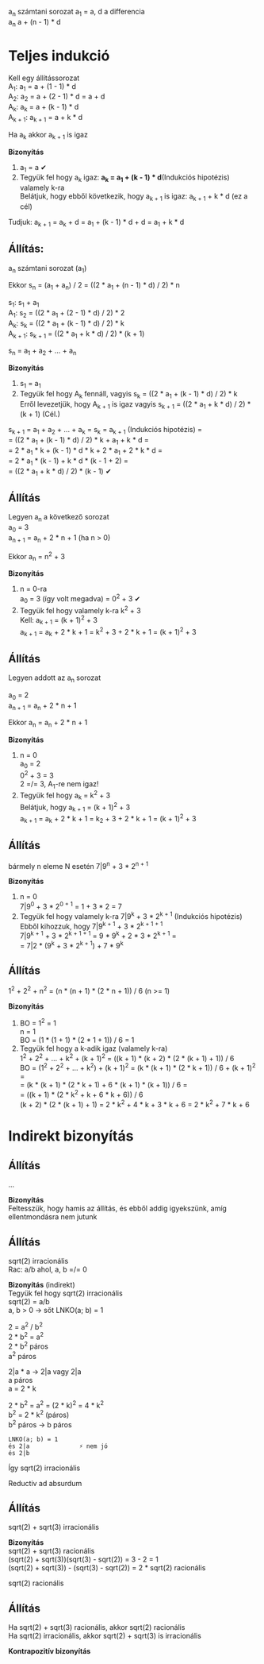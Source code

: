 a<sub>n</sub> számtani sorozat a<sub>1</sub> = a, d a differencia  
a<sub>n</sub> a + (n - 1) * d

# Teljes indukció
Kell egy állítássorozat  
A<sub>1</sub>: a<sub>1</sub> = a + (1 - 1) * d  
A<sub>2</sub>: a<sub>2</sub> = a + (2 - 1) * d = a + d  
A<sub>k</sub>: a<sub>k</sub> = a + (k - 1) * d  
A<sub>k + 1</sub>: a<sub>k + 1</sub> = a + k * d  

Ha a<sub>k</sub> akkor a<sub>k + 1</sub> is igaz

**Bizonyítás**  
1. a<sub>1</sub> = a ✔
2. Tegyük fel hogy a<sub>k</sub> igaz: **a<sub>k</sub> = a<sub>1</sub> + (k - 1) * d**(Indukciós hipotézis) valamely k-ra  
Belátjuk, hogy ebből következik, hogy a<sub>k + 1</sub> is igaz: a<sub>k + 1</sub> + k * d (ez a cél)

Tudjuk:
a<sub>k + 1</sub> = a<sub>k</sub> + d = a<sub>1</sub> + (k - 1) * d + d = a<sub>1</sub> + k * d

## Állítás:
a<sub>n</sub> számtani sorozat (a<sub>1</sub>)

Ekkor s<sub>n</sub> = (a<sub>1</sub> + a<sub>n</sub>) / 2 = ((2 * a<sub>1</sub> + (n - 1) * d) / 2) * n

s<sub>1</sub>: s<sub>1</sub> + a<sub>1</sub>  
A<sub>1</sub>: s<sub>2</sub> = ((2 * a<sub>1</sub> + (2 - 1) * d) / 2) * 2  
A<sub>k</sub>: s<sub>k</sub> = ((2 * a<sub>1</sub> + (k - 1) * d) / 2) * k  
A<sub>k + 1</sub>: s<sub>k + 1</sub> = ((2 * a<sub>1</sub> + k * d) / 2) * (k + 1)

s<sub>n</sub> = a<sub>1</sub> + a<sub>2</sub> + ... + a<sub>n</sub>

**Bizonyítás**  
1. s<sub>1</sub> = a<sub>1</sub>
2. Tegyük fel hogy A<sub>k</sub> fennáll, vagyis s<sub>k</sub> = ((2 * a<sub>1</sub> + (k - 1) * d) / 2) * k  
Erről levezetjük, hogy A<sub>k + 1</sub> is igaz vagyis s<sub>k + 1</sub> = ((2 * a<sub>1</sub> + k * d) / 2) * (k + 1) (Cél.)

s<sub>k + 1</sub>  = a<sub>1</sub> + a<sub>2</sub> + ... + a<sub>k</sub> = s<sub>k</sub> = a<sub>k + 1</sub> (Indukciós hipotézis) =  
= ((2 * a<sub>1</sub> + (k - 1) * d) / 2) * k + a<sub>1</sub> + k * d =  
= 2 * a<sub>1</sub> * k + (k - 1) * d * k + 2 * a<sub>1</sub> + 2 * k * d =  
= 2 * a<sub>1</sub> * (k - 1) + k * d * (k - 1 + 2) =  
= ((2 * a<sub>1</sub> + k * d) / 2) * (k - 1) ✔

## Állítás
Legyen a<sub>n</sub> a következő sorozat  
a<sub>0</sub> = 3  
a<sub>n + 1</sub> = a<sub>n</sub> + 2 * n + 1 (ha n > 0)

Ekkor a<sub>n</sub> = n<sup>2</sup> + 3

**Bizonyítás**  
1. n = 0-ra  
a<sub>0</sub> = 3 (így volt megadva) = 0<sup>2</sup> + 3 ✔
2. Tegyük fel hogy valamely k-ra k<sup>2</sup> + 3  
Kell: a<sub>k + 1</sub> = (k + 1)<sup>2</sup> + 3  
a<sub>k + 1</sub> = a<sub>k</sub> + 2 * k + 1 = k<sup>2</sup> + 3 + 2 * k + 1 = (k + 1)<sup>2</sup> + 3

## Állítás
Legyen addott az a<sub>n</sub> sorozat

a<sub>0</sub> = 2  
a<sub>n + 1</sub> = a<sub>n</sub> + 2 * n + 1

Ekkor a<sub>n</sub> = a<sub>n</sub> + 2 * n + 1

**Bizonyítás**  
1. n = 0  
a<sub>0</sub> = 2  
0<sup>2</sup> + 3 = 3<br>
2 =/= 3, A<sub>1</sub>-re nem igaz!
2. Tegyük fel hogy a<sub>k</sub> = k<sup>2</sup> + 3  
Belátjuk, hogy a<sub>k + 1</sub> = (k + 1)<sup>2</sup> + 3  
a<sub>k + 1</sub> = a<sub>k</sub> + 2 * k + 1 = k<sub>2</sub> + 3 + 2 * k + 1 = (k + 1)<sup>2</sup> + 3

## Állítás
bármely n eleme N esetén
7|9<sup>n</sup> + 3 * 2<sup>n + 1</sup>

**Bizonyítás**  
1. n = 0  
7|9<sup>0</sup> + 3 * 2<sup>0 + 1</sup> = 1 + 3 * 2 = 7
2. Tegyük fel hogy valamely k-ra 7|9<sup>k</sup> + 3 * 2<sup>k + 1</sup> (Indukciós hipotézis)  
Ebből kihozzuk, hogy 7|9<sup>k + 1</sup> + 3 * 2<sup>k + 1 + 1</sup>  
7|9<sup>k + 1</sup> + 3 * 2<sup>k + 1 + 1</sup> = 9 * 9<sup>k</sup> + 2 * 3 * 2<sup>k + 1</sup> =  
= 7|2 * (9<sup>k</sup> + 3 * 2<sup>k + 1</sup>) + 7 * 9<sup>k</sup>

## Állítás
1<sup>2</sup> + 2<sup>2</sup> + n<sup>2</sup> = (n * (n + 1) * (2 * n + 1)) / 6 (n >= 1)

**Bizonyítás**  
1. BO = 1<sup>2</sup> = 1  
n = 1  
BO = (1 * (1 + 1) * (2 * 1 + 1)) / 6 = 1
2. Tegyük fel hogy a k-adik igaz (valamely k-ra)  
1<sup>2</sup> + 2<sup>2</sup> + ... + k<sup>2</sup> + (k + 1)<sup>2</sup> = ((k + 1) * (k + 2) * (2 * (k + 1) + 1)) / 6  
BO = (1<sup>2</sup> + 2<sup>2</sup> + ... + k<sup>2</sup>) + (k + 1)<sup>2</sup> = (k * (k + 1) * (2 * k + 1)) / 6 + (k + 1)<sup>2</sup> =  
= (k * (k + 1) * (2 * k + 1) + 6 * (k + 1) * (k + 1)) / 6 =  
= ((k + 1) * (2 * k<sup>2</sup> + k + 6 * k + 6)) / 6  
(k + 2) * (2 * (k + 1) + 1) = 2 * k<sup>2</sup> + 4 * k + 3 * k + 6 = 2 * k<sup>2</sup> + 7 * k + 6

# Indirekt bizonyítás
## Állítás
...

**Bizonyítás**  
Feltesszük, hogy hamis az állítás, és ebből addig igyekszünk, amíg ellentmondásra nem jutunk

## Állítás
sqrt(2) irracionális  
Rac: a/b ahol, a, b =/= 0

**Bizonyítás** (indirekt)  
Tegyük fel hogy sqrt(2) irracionális  
sqrt(2) = a/b  
a, b > 0 -> sőt LNKO(a; b) = 1

2 = a<sup>2</sup> / b<sup>2</sup>  
2 * b<sup>2</sup> = a<sup>2</sup>  
2 * b<sup>2</sup> páros  
a<sup>2</sup> páros

2|a * a -> 2|a vagy 2|a  
a páros  
a = 2 * k

2 * b<sup>2</sup> = a<sup>2</sup> = (2 * k)<sup>2</sup> = 4 * k<sup>2</sup>  
b<sup>2</sup> = 2 * k<sup>2</sup> (páros)  
b<sup>2</sup> páros -> b páros

```
LNKO(a; b) = 1
és 2|a              ⚡︎ nem jó
és 2|b
```

Így sqrt(2) irracionális

Reductiv ad absurdum

## Állítás
sqrt(2) + sqrt(3) irracionális

**Bizonyítás**  
sqrt(2) + sqrt(3) racionális  
(sqrt(2) + sqrt(3))(sqrt(3) - sqrt(2)) = 3 - 2 = 1  
(sqrt(2) + sqrt(3)) - (sqrt(3) - sqrt(2)) = 2 * sqrt(2) racionális  

sqrt(2) racionális

## Állítás
Ha sqrt(2) + sqrt(3) racionális, akkor sqrt(2) racionális  
Ha sqrt(2) irracionális, akkor sqrt(2) + sqrt(3) is irracionális

**Kontrapozitív bizonyítás**  